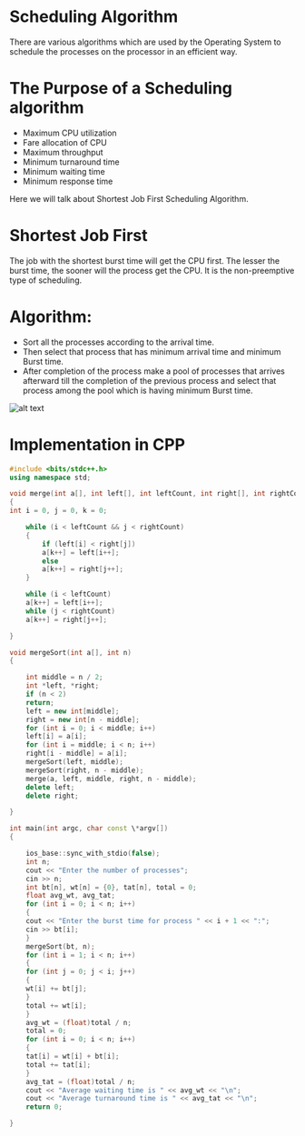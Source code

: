 # Scheduling Algorithm

There are various algorithms which are used by the Operating System to schedule the processes on the processor in an efficient way.

# The Purpose of a Scheduling algorithm

- Maximum CPU utilization
- Fare allocation of CPU
- Maximum throughput
- Minimum turnaround time
- Minimum waiting time
- Minimum response time

Here we will talk about Shortest Job First Scheduling Algorithm.

# Shortest Job First

The job with the shortest burst time will get the CPU first. The lesser the burst time,
the sooner will the process get the CPU. It is the non-preemptive type of scheduling.

# Algorithm:

- Sort all the processes according to the arrival time.
- Then select that process that has minimum arrival time and minimum Burst time.
- After completion of the process make a pool of processes that arrives afterward
  till the completion of the previous process and select that process among the pool
  which is having minimum Burst time.

![alt text](http://media.geeksforgeeks.org/wp-content/cdn-uploads/20200303163658/SJF.jpg/)

# Implementation in CPP

```cpp
#include <bits/stdc++.h>
using namespace std;

void merge(int a[], int left[], int leftCount, int right[], int rightCount)
{
int i = 0, j = 0, k = 0;

    while (i < leftCount && j < rightCount)
    {
        if (left[i] < right[j])
        a[k++] = left[i++];
        else
        a[k++] = right[j++];
    }

    while (i < leftCount)
    a[k++] = left[i++];
    while (j < rightCount)
    a[k++] = right[j++];

}

void mergeSort(int a[], int n)
{

    int middle = n / 2;
    int *left, *right;
    if (n < 2)
    return;
    left = new int[middle];
    right = new int[n - middle];
    for (int i = 0; i < middle; i++)
    left[i] = a[i];
    for (int i = middle; i < n; i++)
    right[i - middle] = a[i];
    mergeSort(left, middle);
    mergeSort(right, n - middle);
    merge(a, left, middle, right, n - middle);
    delete left;
    delete right;

}

int main(int argc, char const \*argv[])
{

    ios_base::sync_with_stdio(false);
    int n;
    cout << "Enter the number of processes";
    cin >> n;
    int bt[n], wt[n] = {0}, tat[n], total = 0;
    float avg_wt, avg_tat;
    for (int i = 0; i < n; i++)
    {
    cout << "Enter the burst time for process " << i + 1 << ":";
    cin >> bt[i];
    }
    mergeSort(bt, n);
    for (int i = 1; i < n; i++)
    {
    for (int j = 0; j < i; j++)
    {
    wt[i] += bt[j];
    }
    total += wt[i];
    }
    avg_wt = (float)total / n;
    total = 0;
    for (int i = 0; i < n; i++)
    {
    tat[i] = wt[i] + bt[i];
    total += tat[i];
    }
    avg_tat = (float)total / n;
    cout << "Average waiting time is " << avg_wt << "\n";
    cout << "Average turnaround time is " << avg_tat << "\n";
    return 0;

}
```
